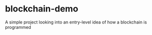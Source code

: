 # blockchain-demo
A simple project looking into an entry-level idea of how a blockchain is programmed
